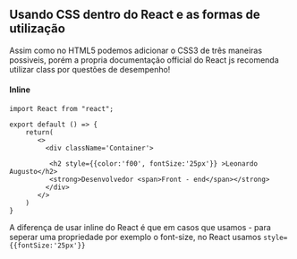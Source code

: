 ## Usando CSS dentro do React e as formas de utilização

Assim como no HTML5 podemos adicionar o CSS3 de três maneiras possiveis, porém a propria documentação official do React js
recomenda utilizar class por questões de desempenho! 

#### Inline

```
import React from "react";

export default () => {
    return(
       <>
         <div className='Container'>

          <h2 style={{color:'f00', fontSize:'25px'}} >Leonardo Augusto</h2>
          <strong>Desenvolvedor <span>Front - end</span></strong>
         </div>
       </> 
    )
}
```

A diferença de usar inline do React é que em casos que usamos - para seperar uma propriedade por exemplo o font-size, no
React usamos `style={{fontSize:'25px'}} `



